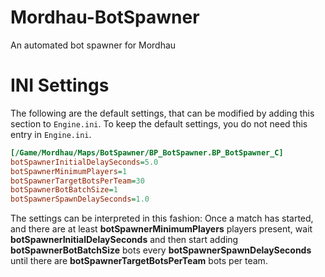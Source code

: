 # Mordhau-BotSpawner
An automated bot spawner for Mordhau
# INI Settings
The following are the default settings, that can be modified by adding this section to `Engine.ini`. To keep the default settings, you do not need this entry in `Engine.ini`.

```ini
[/Game/Mordhau/Maps/BotSpawner/BP_BotSpawner.BP_BotSpawner_C]
botSpawnerInitialDelaySeconds=5.0
botSpawnerMinimumPlayers=1
botSpawnerTargetBotsPerTeam=30
botSpawnerBotBatchSize=1
botSpawnerSpawnDelaySeconds=1.0
```
The settings can be interpreted in this fashion:
Once a match has started, and there are at least **botSpawnerMinimumPlayers** players present, wait **botSpawnerInitialDelaySeconds** and then start adding **botSpawnerBotBatchSize** bots every **botSpawnerSpawnDelaySeconds** until there are **botSpawnerTargetBotsPerTeam** bots per team.
